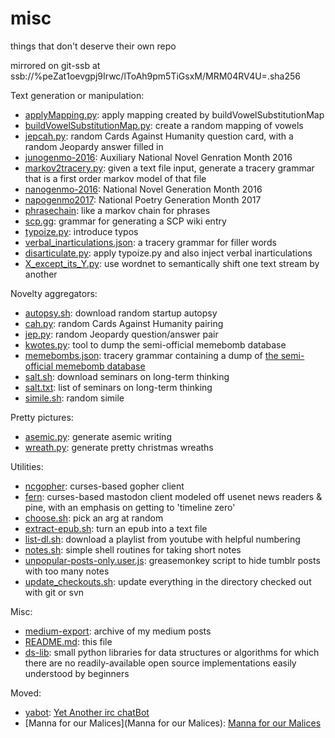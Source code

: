 # misc
things that don't deserve their own repo

mirrored on git-ssb at ssb://%peZat1oevgpj9Irwc/lToAh9pm5TiGsxM/MRM04RV4U=.sha256

Text generation or manipulation:

* [applyMapping.py](applyMapping.py): apply mapping created by buildVowelSubstitutionMap
* [buildVowelSubstitutionMap.py](buildVowelSubstitutionMap.py): create a random mapping of vowels
* [jepcah.py](jepcah.py): random Cards Against Humanity question card, with a random Jeopardy answer filled in
* [junogenmo-2016](junogenmo-2016): Auxiliary National Novel Genration Month 2016
* [markov2tracery.py](markov2tracery.py): given a text file input, generate a tracery grammar that is a first order markov model of that file
* [nanogenmo-2016](nanogenmo-2016): National Novel Generation Month 2016
* [napogenmo2017](napogenmo2017): National Poetry Generation Month 2017
* [phrasechain](phrasechain): like a markov chain for phrases
* [scp.gg](scp.gg): grammar for generating a SCP wiki entry
* [typoize.py](typoize.py): introduce typos
* [verbal_inarticulations.json](verbal_inarticulations.json): a tracery grammar for filler words
* [disarticulate.py](disarticulate.py): apply typoize.py and also inject verbal inarticulations
* [X_except_its_Y.py](X_except_its_Y.py): use wordnet to semantically shift one text stream by another

Novelty aggregators:

* [autopsy.sh](autopsy.sh): download random startup autopsy
* [cah.py](cah.py): random Cards Against Humanity pairing
* [jep.py](jep.py): random Jeopardy question/answer pair
* [kwotes.py](kwotes.py): tool to dump the semi-official memebomb database
* [memebombs.json](memebombs.json): tracery grammar containing a dump of [the semi-official memebomb database](http://principiadiscordia.com/memebombs)
* [salt.sh](salt.sh): download seminars on long-term thinking
* [salt.txt](salt.txt): list of seminars on long-term thinking
* [simile.sh](simile.sh): random simile

Pretty pictures:

* [asemic.py](asemic.py): generate asemic writing
* [wreath.py](wreath.py): generate pretty christmas wreaths

Utilities:

* [ncgopher](ncgopher.py): curses-based gopher client
* [fern](fern): curses-based mastodon client modeled off usenet news readers & pine, with an emphasis on getting to 'timeline zero'
* [choose.sh](choose.sh): pick an arg at random
* [extract-epub.sh](extract-epub.sh): turn an epub into a text file
* [list-dl.sh](list-dl.sh): download a playlist from youtube with helpful numbering
* [notes.sh](notes.sh): simple shell routines for taking short notes
* [unpopular-posts-only.user.js](unpopular-posts-only.user.js): greasemonkey script to hide tumblr posts with too many notes
* [update_checkouts.sh](update_checkouts.sh): update everything in the directory checked out with git or svn

Misc:

* [medium-export](medium-export): archive of my medium posts
* [README.md](README.md): this file
* [ds-lib](ds-lib): small python libraries for data structures or algorithms for which there are no readily-available open source implementations easily understood by beginners

Moved:

* [yabot](yabot): [Yet Another irc chatBot](http://github.com/enkiv2/yabot)
* [Manna for our Malices](Manna for our Malices): [Manna for our Malices](https://github.com/enkiv2/mannaforourmalices)
